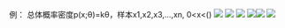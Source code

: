 例： 总体概率密度p(x;θ)=kθ，样本x1,x2,x3,...,xn, 0<x<()
![](https://cdn.jsdelivr.net/gh/lyhcc/Picture_Repository/img/20191018210323.png)
![](https://cdn.jsdelivr.net/gh/lyhcc/Picture_Repository/img/20191018211403.png)
![](https://cdn.jsdelivr.net/gh/lyhcc/Picture_Repository/img/20191018211455.png)
![](https://cdn.jsdelivr.net/gh/lyhcc/Picture_Repository/img/20191018211543.png)![](https://cdn.jsdelivr.net/gh/lyhcc/Picture_Repository/img/20191018211622.png)
![](https://cdn.jsdelivr.net/gh/lyhcc/Picture_Repository/img/20191018210539.png)